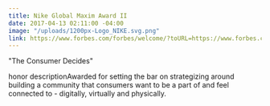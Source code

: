 ```yaml
---
title: Nike Global Maxim Award II
date: 2017-04-13 02:11:00 -04:00
image: "/uploads/1200px-Logo_NIKE.svg.png"
link: https://www.forbes.com/forbes/welcome/?toURL=https://www.forbes.com/profile/lauren-gallo/&refURL=http://localhost:4000/press/&referrer=http://localhost:4000/press/
---
```


"The Consumer Decides"

honor descriptionAwarded for setting the bar on strategizing around building a community that consumers want to be a part of and feel connected to - digitally, virtually and physically. 